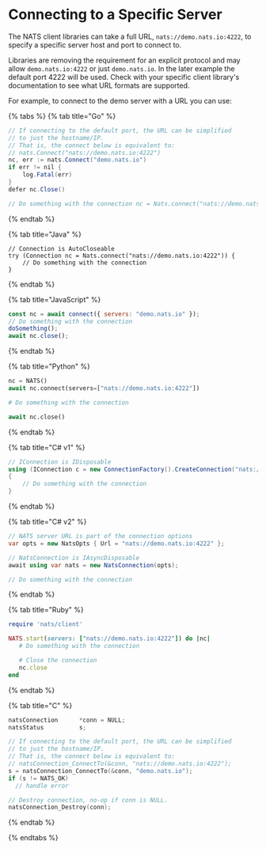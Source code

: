# Connecting to a Specific Server

The NATS client libraries can take a full URL, `nats://demo.nats.io:4222`, to specify a specific server host and port to connect to.

Libraries are removing the requirement for an explicit protocol and may allow `demo.nats.io:4222` or just `demo.nats.io`. In the later example the default port 4222 will be used. Check with your specific client library's documentation to see what URL formats are supported.

For example, to connect to the demo server with a URL you can use:

{% tabs %}
{% tab title="Go" %}
```java
// If connecting to the default port, the URL can be simplified
// to just the hostname/IP.
// That is, the connect below is equivalent to:
// nats.Connect("nats://demo.nats.io:4222")
nc, err := nats.Connect("demo.nats.io")
if err != nil {
    log.Fatal(err)
}
defer nc.Close()

// Do something with the connection nc = Nats.connect("nats://demo.nats.io:4222");
```
{% endtab %}

{% tab title="Java" %}
```text
// Connection is AutoCloseable
try (Connection nc = Nats.connect("nats://demo.nats.io:4222")) {
    // Do something with the connection
}
```
{% endtab %}

{% tab title="JavaScript" %}
```javascript
const nc = await connect({ servers: "demo.nats.io" });
// Do something with the connection
doSomething();
await nc.close();
```
{% endtab %}

{% tab title="Python" %}
```python
nc = NATS()
await nc.connect(servers=["nats://demo.nats.io:4222"])

# Do something with the connection

await nc.close()
```
{% endtab %}

{% tab title="C# v1" %}
```csharp
// IConnection is IDisposable
using (IConnection c = new ConnectionFactory().CreateConnection("nats://demo.nats.io:4222"))
{
    // Do something with the connection
}
```
{% endtab %}

{% tab title="C# v2" %}
```csharp
// NATS server URL is part of the connection options
var opts = new NatsOpts { Url = "nats://demo.nats.io:4222" };

// NatsConnection is IAsyncDisposable
await using var nats = new NatsConnection(opts);

// Do something with the connection
```
{% endtab %}

{% tab title="Ruby" %}
```ruby
require 'nats/client'

NATS.start(servers: ["nats://demo.nats.io:4222"]) do |nc|
   # Do something with the connection

   # Close the connection
   nc.close
end
```
{% endtab %}

{% tab title="C" %}
```c
natsConnection      *conn = NULL;
natsStatus          s;

// If connecting to the default port, the URL can be simplified
// to just the hostname/IP.
// That is, the connect below is equivalent to:
// natsConnection_ConnectTo(&conn, "nats://demo.nats.io:4222");
s = natsConnection_ConnectTo(&conn, "demo.nats.io");
if (s != NATS_OK)
  // handle error

// Destroy connection, no-op if conn is NULL.
natsConnection_Destroy(conn);
```
{% endtab %}

{% endtabs %}

